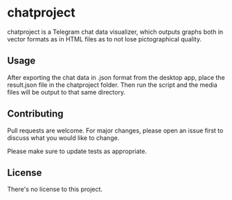 # chatproject

chatproject is a Telegram chat data visualizer, which outputs graphs both in vector formats as in HTML files as to not lose pictographical quality.

## Usage

After exporting the chat data in .json format from the desktop app, place the result.json file in the chatproject folder. Then run the script and the media files will be output to that same directory. 

## Contributing
Pull requests are welcome. For major changes, please open an issue first to discuss what you would like to change.

Please make sure to update tests as appropriate.

## License
There's no license to this project.
